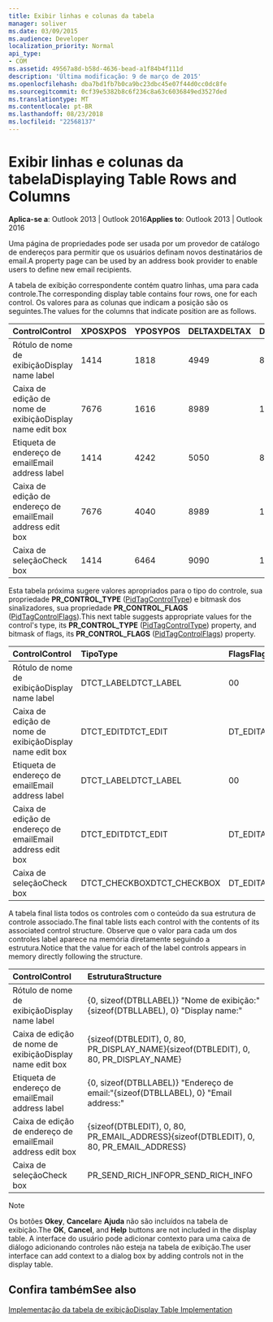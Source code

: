 ```yaml
---
title: Exibir linhas e colunas da tabela
manager: soliver
ms.date: 03/09/2015
ms.audience: Developer
localization_priority: Normal
api_type:
- COM
ms.assetid: 49567a8d-b58d-4636-bead-a1f84b4f111d
description: 'Última modificação: 9 de março de 2015'
ms.openlocfilehash: dba7bd1fb7b0ca9bc23dbc45e07f44d0cc0dc8fe
ms.sourcegitcommit: 0cf39e5382b8c6f236c8a63c6036849ed3527ded
ms.translationtype: MT
ms.contentlocale: pt-BR
ms.lasthandoff: 08/23/2018
ms.locfileid: "22568137"
---
```

# <a name="displaying-table-rows-and-columns"></a><span data-ttu-id="e3479-103">Exibir linhas e colunas da tabela</span><span class="sxs-lookup"><span data-stu-id="e3479-103">Displaying Table Rows and Columns</span></span>

  
  
<span data-ttu-id="e3479-104">**Aplica-se a**: Outlook 2013 | Outlook 2016</span><span class="sxs-lookup"><span data-stu-id="e3479-104">**Applies to**: Outlook 2013 | Outlook 2016</span></span> 
  
 <span data-ttu-id="e3479-105">Uma página de propriedades pode ser usada por um provedor de catálogo de endereços para permitir que os usuários definam novos destinatários de email.</span><span class="sxs-lookup"><span data-stu-id="e3479-105">A property page can be used by an address book provider to enable users to define new email recipients.</span></span> 
  
<span data-ttu-id="e3479-106">A tabela de exibição correspondente contém quatro linhas, uma para cada controle.</span><span class="sxs-lookup"><span data-stu-id="e3479-106">The corresponding display table contains four rows, one for each control.</span></span> <span data-ttu-id="e3479-107">Os valores para as colunas que indicam a posição são os seguintes.</span><span class="sxs-lookup"><span data-stu-id="e3479-107">The values for the columns that indicate position are as follows.</span></span>
  
|<span data-ttu-id="e3479-108">**Control**</span><span class="sxs-lookup"><span data-stu-id="e3479-108">**Control**</span></span>|<span data-ttu-id="e3479-109">**XPOS**</span><span class="sxs-lookup"><span data-stu-id="e3479-109">**XPOS**</span></span>|<span data-ttu-id="e3479-110">**YPOS**</span><span class="sxs-lookup"><span data-stu-id="e3479-110">**YPOS**</span></span>|<span data-ttu-id="e3479-111">**DELTAX**</span><span class="sxs-lookup"><span data-stu-id="e3479-111">**DELTAX**</span></span>|<span data-ttu-id="e3479-112">**DELTAY**</span><span class="sxs-lookup"><span data-stu-id="e3479-112">**DELTAY**</span></span>|
|:-----|:-----|:-----|:-----|:-----|
|<span data-ttu-id="e3479-113">Rótulo de nome de exibição</span><span class="sxs-lookup"><span data-stu-id="e3479-113">Display name label</span></span>  <br/> |<span data-ttu-id="e3479-114">14</span><span class="sxs-lookup"><span data-stu-id="e3479-114">14</span></span>  <br/> |<span data-ttu-id="e3479-115">18</span><span class="sxs-lookup"><span data-stu-id="e3479-115">18</span></span>  <br/> |<span data-ttu-id="e3479-116">49</span><span class="sxs-lookup"><span data-stu-id="e3479-116">49</span></span>  <br/> |<span data-ttu-id="e3479-117">8</span><span class="sxs-lookup"><span data-stu-id="e3479-117">8</span></span>  <br/> |
|<span data-ttu-id="e3479-118">Caixa de edição de nome de exibição</span><span class="sxs-lookup"><span data-stu-id="e3479-118">Display name edit box</span></span>  <br/> |<span data-ttu-id="e3479-119">76</span><span class="sxs-lookup"><span data-stu-id="e3479-119">76</span></span>  <br/> |<span data-ttu-id="e3479-120">16</span><span class="sxs-lookup"><span data-stu-id="e3479-120">16</span></span>  <br/> |<span data-ttu-id="e3479-121">89</span><span class="sxs-lookup"><span data-stu-id="e3479-121">89</span></span>  <br/> |<span data-ttu-id="e3479-122">12</span><span class="sxs-lookup"><span data-stu-id="e3479-122">12</span></span>  <br/> |
|<span data-ttu-id="e3479-123">Etiqueta de endereço de email</span><span class="sxs-lookup"><span data-stu-id="e3479-123">Email address label</span></span>  <br/> |<span data-ttu-id="e3479-124">14</span><span class="sxs-lookup"><span data-stu-id="e3479-124">14</span></span>  <br/> |<span data-ttu-id="e3479-125">42</span><span class="sxs-lookup"><span data-stu-id="e3479-125">42</span></span>  <br/> |<span data-ttu-id="e3479-126">50</span><span class="sxs-lookup"><span data-stu-id="e3479-126">50</span></span>  <br/> |<span data-ttu-id="e3479-127">8</span><span class="sxs-lookup"><span data-stu-id="e3479-127">8</span></span>  <br/> |
|<span data-ttu-id="e3479-128">Caixa de edição de endereço de email</span><span class="sxs-lookup"><span data-stu-id="e3479-128">Email address edit box</span></span>  <br/> |<span data-ttu-id="e3479-129">76</span><span class="sxs-lookup"><span data-stu-id="e3479-129">76</span></span>  <br/> |<span data-ttu-id="e3479-130">40</span><span class="sxs-lookup"><span data-stu-id="e3479-130">40</span></span>  <br/> |<span data-ttu-id="e3479-131">89</span><span class="sxs-lookup"><span data-stu-id="e3479-131">89</span></span>  <br/> |<span data-ttu-id="e3479-132">12</span><span class="sxs-lookup"><span data-stu-id="e3479-132">12</span></span>  <br/> |
|<span data-ttu-id="e3479-133">Caixa de seleção</span><span class="sxs-lookup"><span data-stu-id="e3479-133">Check box</span></span>  <br/> |<span data-ttu-id="e3479-134">14</span><span class="sxs-lookup"><span data-stu-id="e3479-134">14</span></span>  <br/> |<span data-ttu-id="e3479-135">64</span><span class="sxs-lookup"><span data-stu-id="e3479-135">64</span></span>  <br/> |<span data-ttu-id="e3479-136">90</span><span class="sxs-lookup"><span data-stu-id="e3479-136">90</span></span>  <br/> |<span data-ttu-id="e3479-137">12</span><span class="sxs-lookup"><span data-stu-id="e3479-137">12</span></span>  <br/> |
   
<span data-ttu-id="e3479-138">Esta tabela próxima sugere valores apropriados para o tipo do controle, sua propriedade **PR_CONTROL_TYPE** ([PidTagControlType](pidtagcontroltype-canonical-property.md)) e bitmask dos sinalizadores, sua propriedade **PR_CONTROL_FLAGS** ([PidTagControlFlags](pidtagcontrolflags-canonical-property.md)).</span><span class="sxs-lookup"><span data-stu-id="e3479-138">This next table suggests appropriate values for the control's type, its **PR_CONTROL_TYPE** ([PidTagControlType](pidtagcontroltype-canonical-property.md)) property, and bitmask of flags, its **PR_CONTROL_FLAGS** ([PidTagControlFlags](pidtagcontrolflags-canonical-property.md)) property.</span></span>
  
|<span data-ttu-id="e3479-139">**Control**</span><span class="sxs-lookup"><span data-stu-id="e3479-139">**Control**</span></span>|<span data-ttu-id="e3479-140">**Tipo**</span><span class="sxs-lookup"><span data-stu-id="e3479-140">**Type**</span></span>|<span data-ttu-id="e3479-141">**Flags**</span><span class="sxs-lookup"><span data-stu-id="e3479-141">**Flags**</span></span>|
|:-----|:-----|:-----|
|<span data-ttu-id="e3479-142">Rótulo de nome de exibição</span><span class="sxs-lookup"><span data-stu-id="e3479-142">Display name label</span></span>  <br/> |<span data-ttu-id="e3479-143">DTCT_LABEL</span><span class="sxs-lookup"><span data-stu-id="e3479-143">DTCT_LABEL</span></span>  <br/> |<span data-ttu-id="e3479-144">0</span><span class="sxs-lookup"><span data-stu-id="e3479-144">0</span></span>  <br/> |
|<span data-ttu-id="e3479-145">Caixa de edição de nome de exibição</span><span class="sxs-lookup"><span data-stu-id="e3479-145">Display name edit box</span></span>  <br/> |<span data-ttu-id="e3479-146">DTCT_EDIT</span><span class="sxs-lookup"><span data-stu-id="e3479-146">DTCT_EDIT</span></span>  <br/> |<span data-ttu-id="e3479-147">DT_EDITABLE</span><span class="sxs-lookup"><span data-stu-id="e3479-147">DT_EDITABLE</span></span> | <span data-ttu-id="e3479-148">DT_REQUIRED</span><span class="sxs-lookup"><span data-stu-id="e3479-148">DT_REQUIRED</span></span>  <br/> |
|<span data-ttu-id="e3479-149">Etiqueta de endereço de email</span><span class="sxs-lookup"><span data-stu-id="e3479-149">Email address label</span></span>  <br/> |<span data-ttu-id="e3479-150">DTCT_LABEL</span><span class="sxs-lookup"><span data-stu-id="e3479-150">DTCT_LABEL</span></span>  <br/> |<span data-ttu-id="e3479-151">0</span><span class="sxs-lookup"><span data-stu-id="e3479-151">0</span></span>  <br/> |
|<span data-ttu-id="e3479-152">Caixa de edição de endereço de email</span><span class="sxs-lookup"><span data-stu-id="e3479-152">Email address edit box</span></span>  <br/> |<span data-ttu-id="e3479-153">DTCT_EDIT</span><span class="sxs-lookup"><span data-stu-id="e3479-153">DTCT_EDIT</span></span>  <br/> |<span data-ttu-id="e3479-154">DT_EDITABLE</span><span class="sxs-lookup"><span data-stu-id="e3479-154">DT_EDITABLE</span></span> | <span data-ttu-id="e3479-155">DT_REQUIRED</span><span class="sxs-lookup"><span data-stu-id="e3479-155">DT_REQUIRED</span></span>  <br/> |
|<span data-ttu-id="e3479-156">Caixa de seleção</span><span class="sxs-lookup"><span data-stu-id="e3479-156">Check box</span></span>  <br/> |<span data-ttu-id="e3479-157">DTCT_CHECKBOX</span><span class="sxs-lookup"><span data-stu-id="e3479-157">DTCT_CHECKBOX</span></span>  <br/> |<span data-ttu-id="e3479-158">DT_EDITABLE</span><span class="sxs-lookup"><span data-stu-id="e3479-158">DT_EDITABLE</span></span>  <br/> |
   
<span data-ttu-id="e3479-159">A tabela final lista todos os controles com o conteúdo da sua estrutura de controle associado.</span><span class="sxs-lookup"><span data-stu-id="e3479-159">The final table lists each control with the contents of its associated control structure.</span></span> <span data-ttu-id="e3479-160">Observe que o valor para cada um dos controles label aparece na memória diretamente seguindo a estrutura.</span><span class="sxs-lookup"><span data-stu-id="e3479-160">Notice that the value for each of the label controls appears in memory directly following the structure.</span></span>
  
|<span data-ttu-id="e3479-161">**Control**</span><span class="sxs-lookup"><span data-stu-id="e3479-161">**Control**</span></span>|<span data-ttu-id="e3479-162">**Estrutura**</span><span class="sxs-lookup"><span data-stu-id="e3479-162">**Structure**</span></span>|
|:-----|:-----|
|<span data-ttu-id="e3479-163">Rótulo de nome de exibição</span><span class="sxs-lookup"><span data-stu-id="e3479-163">Display name label</span></span>  <br/> |<span data-ttu-id="e3479-164">{0, sizeof(DTBLLABEL)} "Nome de exibição:"</span><span class="sxs-lookup"><span data-stu-id="e3479-164">{sizeof(DTBLLABEL), 0} "Display name:"</span></span>  <br/> |
|<span data-ttu-id="e3479-165">Caixa de edição de nome de exibição</span><span class="sxs-lookup"><span data-stu-id="e3479-165">Display name edit box</span></span>  <br/> |<span data-ttu-id="e3479-166">{sizeof(DTBLEDIT), 0, 80, PR_DISPLAY_NAME}</span><span class="sxs-lookup"><span data-stu-id="e3479-166">{sizeof(DTBLEDIT), 0, 80, PR_DISPLAY_NAME}</span></span>  <br/> |
|<span data-ttu-id="e3479-167">Etiqueta de endereço de email</span><span class="sxs-lookup"><span data-stu-id="e3479-167">Email address label</span></span>  <br/> |<span data-ttu-id="e3479-168">{0, sizeof(DTBLLABEL)} "Endereço de email:"</span><span class="sxs-lookup"><span data-stu-id="e3479-168">{sizeof(DTBLLABEL), 0} "Email address:"</span></span>  <br/> |
|<span data-ttu-id="e3479-169">Caixa de edição de endereço de email</span><span class="sxs-lookup"><span data-stu-id="e3479-169">Email address edit box</span></span>  <br/> |<span data-ttu-id="e3479-170">{sizeof(DTBLEDIT), 0, 80, PR_EMAIL_ADDRESS}</span><span class="sxs-lookup"><span data-stu-id="e3479-170">{sizeof(DTBLEDIT), 0, 80, PR_EMAIL_ADDRESS}</span></span>  <br/> |
|<span data-ttu-id="e3479-171">Caixa de seleção</span><span class="sxs-lookup"><span data-stu-id="e3479-171">Check box</span></span>  <br/> |<span data-ttu-id="e3479-172">PR_SEND_RICH_INFO</span><span class="sxs-lookup"><span data-stu-id="e3479-172">PR_SEND_RICH_INFO</span></span>  <br/> |
   
> [!NOTE]
> <span data-ttu-id="e3479-173">Os botões **Okey**, **Cancelar**e **Ajuda** não são incluídos na tabela de exibição.</span><span class="sxs-lookup"><span data-stu-id="e3479-173">The **OK**, **Cancel**, and **Help** buttons are not included in the display table.</span></span> <span data-ttu-id="e3479-174">A interface do usuário pode adicionar contexto para uma caixa de diálogo adicionando controles não esteja na tabela de exibição.</span><span class="sxs-lookup"><span data-stu-id="e3479-174">The user interface can add context to a dialog box by adding controls not in the display table.</span></span> 
  
## <a name="see-also"></a><span data-ttu-id="e3479-175">Confira também</span><span class="sxs-lookup"><span data-stu-id="e3479-175">See also</span></span>



[<span data-ttu-id="e3479-176">Implementação da tabela de exibição</span><span class="sxs-lookup"><span data-stu-id="e3479-176">Display Table Implementation</span></span>](display-table-implementation.md)

